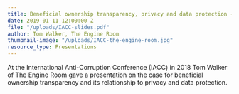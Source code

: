 ```yaml
---
title: Beneficial ownership transparency, privacy and data protection - IACC
date: 2019-01-11 12:00:00 Z
file: "/uploads/IACC-slides.pdf"
author: Tom Walker, The Engine Room
thumbnail-image: "/uploads/IACC-the-engine-room.jpg"
resource_type: Presentations
---
```


At the  International Anti-Corruption Conference (IACC) in 2018 Tom Walker of The Engine Room gave a presentation on the case for beneficial ownership transparency and its relationship to privacy and data protection.
